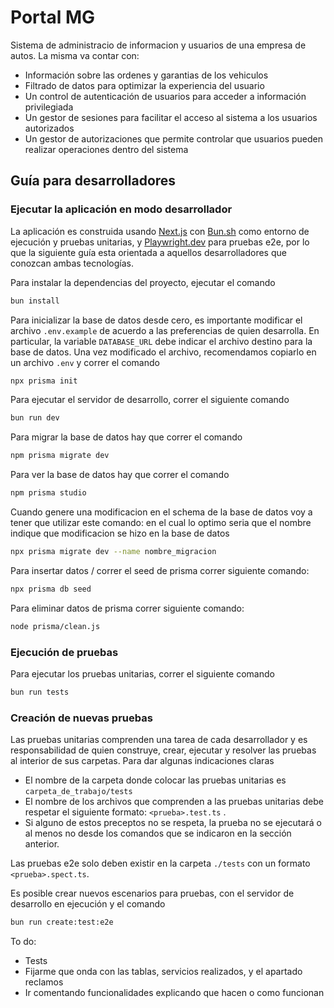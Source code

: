 # Portal MG 

Sistema de administracio de informacion y usuarios de una empresa de autos. La misma va contar con:

- Información sobre las ordenes y garantias de los vehiculos
- Filtrado de datos para optimizar la experiencia del usuario
- Un control de autenticación de usuarios para acceder a información privilegiada
- Un gestor de sesiones para facilitar el acceso al sistema a los usuarios autorizados
- Un gestor de autorizaciones que permite controlar que usuarios pueden realizar operaciones dentro del sistema


## Guía para desarrolladores

### Ejecutar la aplicación en modo desarrollador

La aplicación es construida usando [Next.js](https://nextjs.org/) con [Bun.sh](https://bun.sh/) como entorno de ejecución y pruebas unitarias, y [Playwright.dev](https://playwright.dev/) para pruebas e2e, por lo que la siguiente guía esta orientada a aquellos desarrolladores que conozcan ambas tecnologías.

Para instalar la dependencias del proyecto, ejecutar el comando

```bash
bun install
```

Para inicializar la base de datos desde cero, es importante modificar el archivo `.env.example` de acuerdo a las preferencias de quien desarrolla. En particular, la variable `DATABASE_URL` debe indicar el archivo destino para la base de datos. Una vez modificado el archivo, recomendamos copiarlo en un archivo `.env` y correr el comando

```bash
npx prisma init
```

Para ejecutar el servidor de desarrollo, correr el siguiente comando

```bash
bun run dev
```

Para migrar la base de datos hay que correr el comando 

```bash
npm prisma migrate dev
```


Para ver la base de datos hay que correr el comando 

```bash
npm prisma studio
```

Cuando genere una modificacion en el schema de la base de datos voy a tener que utilizar este comando: en el cual lo optimo seria que el nombre
indique que modificacion se hizo en la base de datos 

```bash
npx prisma migrate dev --name nombre_migracion
```

Para insertar datos / correr el seed de prisma correr siguiente comando:
```bash
npx prisma db seed

```
Para eliminar datos de prisma correr siguiente comando:
```bash
node prisma/clean.js
```


### Ejecución de pruebas

Para ejecutar los pruebas unitarias, correr el siguiente comando

```bash
bun run tests
```

### Creación de nuevas pruebas

Las pruebas unitarias comprenden una tarea de cada desarrollador y es responsabilidad de quien construye, crear, ejecutar y resolver las pruebas al interior de sus carpetas. Para dar algunas indicaciones claras

- El nombre de la carpeta donde colocar las pruebas unitarias es `carpeta_de_trabajo/tests` 
- El nombre de los archivos que comprenden a las pruebas unitarias debe respetar el siguiente formato: `<prueba>.test.ts` . 
- Si alguno de estos preceptos no se respeta, la prueba no se ejecutará o al menos no desde los comandos que se indicaron en la sección anterior.

Las pruebas e2e solo deben existir en la carpeta `./tests` con un formato `<prueba>.spect.ts`. 

Es posible crear nuevos escenarios para pruebas, con el servidor de desarrollo en ejecución y el comando

```bash
bun run create:test:e2e
```



To do:
- Tests
- Fijarme que onda con las tablas, servicios realizados, y el apartado reclamos
- Ir comentando funcionalidades explicando que hacen o como funcionan
